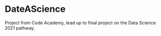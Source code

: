 # DateAScience
Project from Code Academy, lead up to final project on the Data Science 2021 pathway. 
